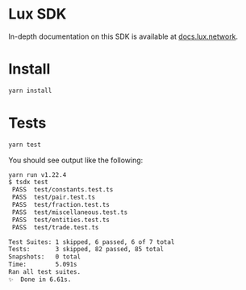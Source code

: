 # Lux SDK

In-depth documentation on this SDK is available at [docs.lux.network](https://docs.lux.network).

# Install

```sh
yarn install
```

# Tests

```sh
yarn test
```

You should see output like the following:

```sh
yarn run v1.22.4
$ tsdx test
 PASS  test/constants.test.ts
 PASS  test/pair.test.ts
 PASS  test/fraction.test.ts
 PASS  test/miscellaneous.test.ts
 PASS  test/entities.test.ts
 PASS  test/trade.test.ts

Test Suites: 1 skipped, 6 passed, 6 of 7 total
Tests:       3 skipped, 82 passed, 85 total
Snapshots:   0 total
Time:        5.091s
Ran all test suites.
✨  Done in 6.61s.
```
